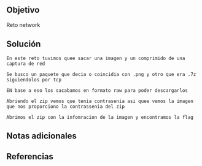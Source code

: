 ## Objetivo
Reto network
## Solución

```
En este reto tuvimos quee sacar una imagen y un comprimido de una captura de red
```

```
Se busco un paquete que decia o coincidia con .png y otro que era .7z siguiendolos por tcp
```

```
EN base a eso los sacabamos en formato raw para poder descargarlos
```

```
Abriendo el zip vemos que tenia contrasenia asi quee vemos la imagen que nos proporciono la contrassenia del zip
```

```
Abrimos el zip con la infomracion de la imagen y encontramos la flag
```
## Notas adicionales
## Referencias